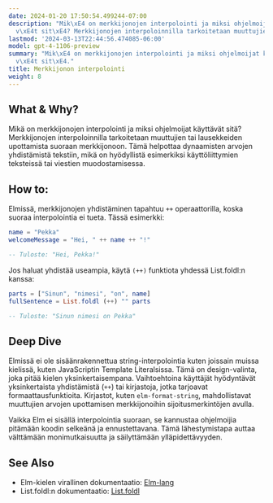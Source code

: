 ```yaml
---
date: 2024-01-20 17:50:54.499244-07:00
description: "Mik\xE4 on merkkijonojen interpolointi ja miksi ohjelmoijat k\xE4ytt\xE4\
  v\xE4t sit\xE4? Merkkijonojen interpoloinnilla tarkoitetaan muuttujien tai lausekkeiden\u2026"
lastmod: '2024-03-13T22:44:56.474085-06:00'
model: gpt-4-1106-preview
summary: "Mik\xE4 on merkkijonojen interpolointi ja miksi ohjelmoijat k\xE4ytt\xE4\
  v\xE4t sit\xE4."
title: Merkkijonon interpolointi
weight: 8
---
```


## What & Why?
Mikä on merkkijonojen interpolointi ja miksi ohjelmoijat käyttävät sitä? Merkkijonojen interpoloinnilla tarkoitetaan muuttujien tai lausekkeiden upottamista suoraan merkkijonoon. Tämä helpottaa dynaamisten arvojen yhdistämistä tekstiin, mikä on hyödyllistä esimerkiksi käyttöliittymien teksteissä tai viestien muodostamisessa.

## How to:
Elmissä, merkkijonojen yhdistäminen tapahtuu `++` operaattorilla, koska suoraa interpolointia ei tueta. Tässä esimerkki:

```Elm
name = "Pekka"
welcomeMessage = "Hei, " ++ name ++ "!"

-- Tuloste: "Hei, Pekka!"
```

Jos haluat yhdistää useampia, käytä `(++)` funktiota yhdessä List.foldl:n kanssa:

```Elm
parts = ["Sinun", "nimesi", "on", name]
fullSentence = List.foldl (++) "" parts

-- Tuloste: "Sinun nimesi on Pekka"
```

## Deep Dive
Elmissä ei ole sisäänrakennettua string-interpolointia kuten joissain muissa kielissä, kuten JavaScriptin Template Literalsissa. Tämä on design-valinta, joka pitää kielen yksinkertaisempana. Vaihtoehtoina käyttäjät hyödyntävät yksinkertaista yhdistämistä (`++`) tai kirjastoja, jotka tarjoavat formaattausfunktioita. Kirjastot, kuten `elm-format-string`, mahdollistavat muuttujien arvojen upottamisen merkkijonoihin sijoitusmerkintöjen avulla.

Vaikka Elm ei sisällä interpolointia suoraan, se kannustaa ohjelmoijia pitämään koodin selkeänä ja ennustettavana. Tämä lähestymistapa auttaa välttämään monimutkaisuutta ja säilyttämään ylläpidettävyyden.

## See Also
- Elm-kielen virallinen dokumentaatio: [Elm-lang](https://elm-lang.org/docs)
- List.foldl:n dokumentaatio: [List.foldl](https://package.elm-lang.org/packages/elm/core/latest/List#foldl)
